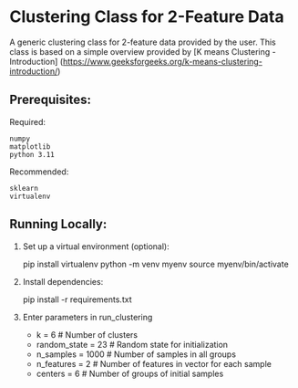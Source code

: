 # Clustering Class for 2-Feature Data

A generic clustering class for 2-feature data provided by the user. This class is based on a simple overview provided by [K means Clustering - Introduction] (https://www.geeksforgeeks.org/k-means-clustering-introduction/)

## Prerequisites:

Required:

    numpy
    matplotlib
    python 3.11

Recommended:

    sklearn
    virtualenv

## Running Locally:

1. Set up a virtual environment (optional):

    pip install virtualenv
    python -m venv myenv
    source myenv/bin/activate

2. Install dependencies:

    pip install -r requirements.txt

3. Enter parameters in run_clustering
   - k = 6               # Number of clusters
   - random_state = 23   # Random state for initialization
   - n_samples = 1000    # Number of samples in all groups
   - n_features = 2      # Number of features in vector for each sample
   - centers = 6         # Number of groups of initial samples